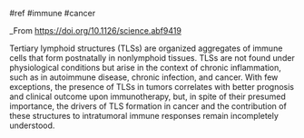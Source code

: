 #ref #immune #cancer 

_From https://doi.org/10.1126/science.abf9419

Tertiary lymphoid structures (TLSs) are organized aggregates of immune cells that form postnatally in nonlymphoid tissues. TLSs are not found under physiological conditions but arise in the context of chronic inflammation, such as in autoimmune disease, chronic infection, and cancer. With few exceptions, the presence of TLSs in tumors correlates with better prognosis and clinical outcome upon immunotherapy, but, in spite of their presumed importance, the drivers of TLS formation in cancer and the contribution of these structures to intratumoral immune responses remain incompletely understood.